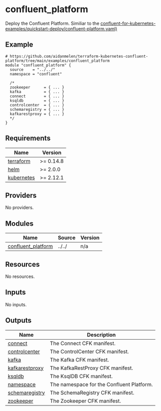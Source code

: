 # confluent_platform

Deploy the Confluent Platform. Similiar to the [confluent-for-kubernetes-examples/quickstart-deploy/confluent-platform.yaml)](https://github.com/confluentinc/confluent-kubernetes-examples/blob/master/quickstart-deploy/confluent-platform.yaml)

<!-- BEGINNING OF PRE-COMMIT-TERRAFORM DOCS HOOK -->

## Example

```hcl
# https://github.com/aidanmelen/terraform-kubernetes-confluent-platform/tree/main/examples/confluent_platform
module "confluent_platform" {
  source    = "../../"
  namespace = "confluent"

  /*
  zookeeper      = { ... }
  kafka          = { ... }
  connect        = { ... }
  ksqldb         = { ... }
  controlcenter  = { ... }
  schemaregistry = { ... }
  kafkarestproxy = { ... }
  */
}
```

## Requirements

| Name | Version |
|------|---------|
| <a name="requirement_terraform"></a> [terraform](#requirement\_terraform) | >= 0.14.8 |
| <a name="requirement_helm"></a> [helm](#requirement\_helm) | >= 2.0.0 |
| <a name="requirement_kubernetes"></a> [kubernetes](#requirement\_kubernetes) | >= 2.12.1 |
## Providers

No providers.
## Modules

| Name | Source | Version |
|------|--------|---------|
| <a name="module_confluent_platform"></a> [confluent\_platform](#module\_confluent\_platform) | ../../ | n/a |
## Resources

No resources.
## Inputs

No inputs.
## Outputs

| Name | Description |
|------|-------------|
| <a name="output_connect"></a> [connect](#output\_connect) | The Connect CFK manifest. |
| <a name="output_controlcenter"></a> [controlcenter](#output\_controlcenter) | The ControlCenter CFK manifest. |
| <a name="output_kafka"></a> [kafka](#output\_kafka) | The Kafka CFK manifest. |
| <a name="output_kafkarestproxy"></a> [kafkarestproxy](#output\_kafkarestproxy) | The KafkaRestProxy CFK manifest. |
| <a name="output_ksqldb"></a> [ksqldb](#output\_ksqldb) | The KsqlDB CFK manifest. |
| <a name="output_namespace"></a> [namespace](#output\_namespace) | The namespace for the Confluent Platform. |
| <a name="output_schemaregistry"></a> [schemaregistry](#output\_schemaregistry) | The SchemaRegistry CFK manifest. |
| <a name="output_zookeeper"></a> [zookeeper](#output\_zookeeper) | The Zookeeper CFK manifest. |
<!-- END OF PRE-COMMIT-TERRAFORM DOCS HOOK -->
